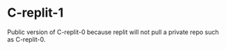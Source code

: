 # C-replit-1
Public version of C-replit-0 because replit will not pull a private repo such as C-replit-0.
